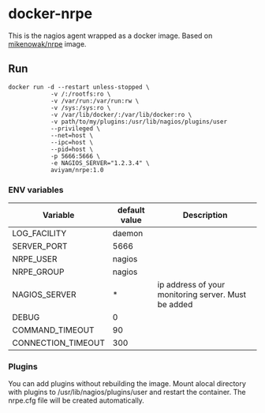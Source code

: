 # docker-nrpe

This is the nagios agent wrapped as a docker image. Based on [mikenowak/nrpe](https://github.com/mikenowak/docker-nrpe) image.


## Run

```
docker run -d --restart unless-stopped \
            -v /:/rootfs:ro \
            -v /var/run:/var/run:rw \
            -v /sys:/sys:ro \
            -v /var/lib/docker/:/var/lib/docker:ro \
            -v path/to/my/plugins:/usr/lib/nagios/plugins/user
            --privileged \
            --net=host \
            --ipc=host \
            --pid=host \
            -p 5666:5666 \
            -e NAGIOS_SERVER="1.2.3.4" \
            aviyam/nrpe:1.0
```


### ENV variables

|Variable           |default value |Description|
|--------           |------------- |-----------|
|LOG_FACILITY       |daemon|       |
|SERVER_PORT        |5666|         |
|NRPE_USER          |nagios|       |
|NRPE_GROUP         |nagios|       |
|NAGIOS_SERVER      |*| ip address of your monitoring server. Must be added            |
|DEBUG              |0|            |
|COMMAND_TIMEOUT    |90|           |
|CONNECTION_TIMEOUT |300|          |



### Plugins
You can add plugins without rebuilding the image. Mount alocal directory with
plugins to /usr/lib/nagios/plugins/user and restart the container. The
nrpe.cfg file will be created automatically.



